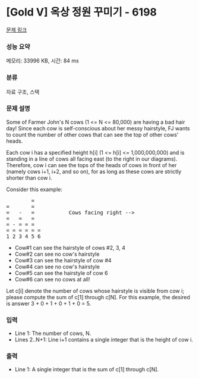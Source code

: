 # [Gold V] 옥상 정원 꾸미기 - 6198 

[문제 링크](https://www.acmicpc.net/problem/6198) 

### 성능 요약

메모리: 33996 KB, 시간: 84 ms

### 분류

자료 구조, 스택

### 문제 설명

<p>Some of Farmer John's N cows (1 <= N <= 80,000) are having a bad hair day! Since each cow is self-conscious about her messy hairstyle, FJ wants to count the number of other cows that can see the top of other cows' heads.</p>

<p>Each cow i has a specified height h[i] (1 <= h[i] <= 1,000,000,000) and is standing in a line of cows all facing east (to the right in our diagrams). Therefore, cow i can see the tops of the heads of cows in front of her (namely cows i+1, i+2, and so on), for as long as these cows are strictly shorter than cow i.</p>

<p>Consider this example:</p>

<pre>        =
=       =
=   -   =           Cows facing right -->
=   =   =
= - = = =
= = = = = =
1 2 3 4 5 6</pre>

<ul>
	<li>Cow#1 can see the hairstyle of cows #2, 3, 4</li>
	<li>Cow#2 can see no cow's hairstyle</li>
	<li>Cow#3 can see the hairstyle of cow #4</li>
	<li>Cow#4 can see no cow's hairstyle</li>
	<li>Cow#5 can see the hairstyle of cow 6</li>
	<li>Cow#6 can see no cows at all!</li>
</ul>

<p>Let c[i] denote the number of cows whose hairstyle is visible from cow i; please compute the sum of c[1] through c[N]. For this example, the desired is answer 3 + 0 + 1 + 0 + 1 + 0 = 5.</p>

### 입력 

 <ul>
	<li>Line 1: The number of cows, N.</li>
	<li>Lines 2..N+1: Line i+1 contains a single integer that is the height of cow i.</li>
</ul>

<p> </p>

### 출력 

 <ul>
	<li>Line 1: A single integer that is the sum of c[1] through c[N].</li>
</ul>

